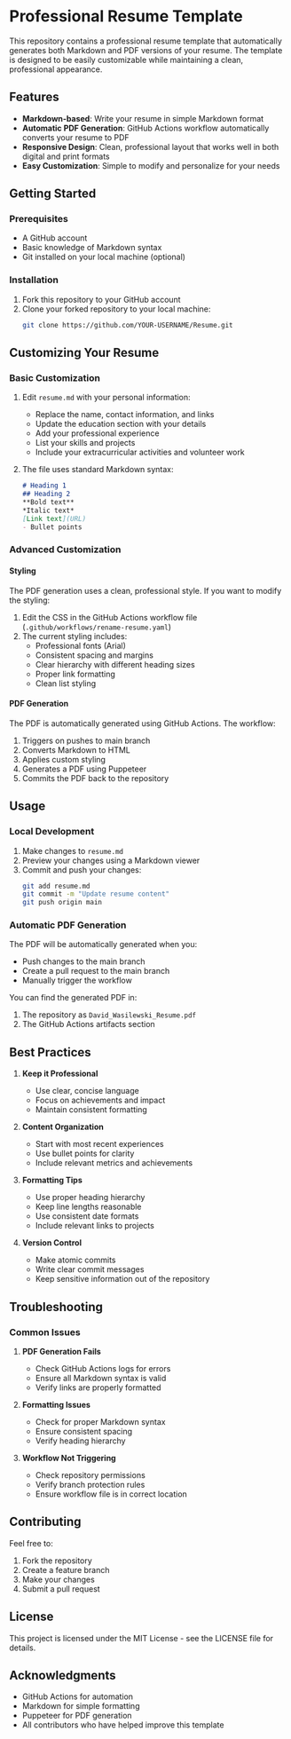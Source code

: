# Professional Resume Template

This repository contains a professional resume template that automatically generates both Markdown and PDF versions of your resume. The template is designed to be easily customizable while maintaining a clean, professional appearance.

## Features

- **Markdown-based**: Write your resume in simple Markdown format
- **Automatic PDF Generation**: GitHub Actions workflow automatically converts your resume to PDF
- **Responsive Design**: Clean, professional layout that works well in both digital and print formats
- **Easy Customization**: Simple to modify and personalize for your needs

## Getting Started

### Prerequisites

- A GitHub account
- Basic knowledge of Markdown syntax
- Git installed on your local machine (optional)

### Installation

1. Fork this repository to your GitHub account
2. Clone your forked repository to your local machine:
   ```bash
   git clone https://github.com/YOUR-USERNAME/Resume.git
   ```

## Customizing Your Resume

### Basic Customization

1. Edit `resume.md` with your personal information:
   - Replace the name, contact information, and links
   - Update the education section with your details
   - Add your professional experience
   - List your skills and projects
   - Include your extracurricular activities and volunteer work

2. The file uses standard Markdown syntax:
   ```markdown
   # Heading 1
   ## Heading 2
   **Bold text**
   *Italic text*
   [Link text](URL)
   - Bullet points
   ```

### Advanced Customization

#### Styling

The PDF generation uses a clean, professional style. If you want to modify the styling:

1. Edit the CSS in the GitHub Actions workflow file (`.github/workflows/rename-resume.yaml`)
2. The current styling includes:
   - Professional fonts (Arial)
   - Consistent spacing and margins
   - Clear hierarchy with different heading sizes
   - Proper link formatting
   - Clean list styling

#### PDF Generation

The PDF is automatically generated using GitHub Actions. The workflow:
1. Triggers on pushes to main branch
2. Converts Markdown to HTML
3. Applies custom styling
4. Generates a PDF using Puppeteer
5. Commits the PDF back to the repository

## Usage

### Local Development

1. Make changes to `resume.md`
2. Preview your changes using a Markdown viewer
3. Commit and push your changes:
   ```bash
   git add resume.md
   git commit -m "Update resume content"
   git push origin main
   ```

### Automatic PDF Generation

The PDF will be automatically generated when you:
- Push changes to the main branch
- Create a pull request to the main branch
- Manually trigger the workflow

You can find the generated PDF in:
1. The repository as `David_Wasilewski_Resume.pdf`
2. The GitHub Actions artifacts section

## Best Practices

1. **Keep it Professional**
   - Use clear, concise language
   - Focus on achievements and impact
   - Maintain consistent formatting

2. **Content Organization**
   - Start with most recent experiences
   - Use bullet points for clarity
   - Include relevant metrics and achievements

3. **Formatting Tips**
   - Use proper heading hierarchy
   - Keep line lengths reasonable
   - Use consistent date formats
   - Include relevant links to projects

4. **Version Control**
   - Make atomic commits
   - Write clear commit messages
   - Keep sensitive information out of the repository

## Troubleshooting

### Common Issues

1. **PDF Generation Fails**
   - Check GitHub Actions logs for errors
   - Ensure all Markdown syntax is valid
   - Verify links are properly formatted

2. **Formatting Issues**
   - Check for proper Markdown syntax
   - Ensure consistent spacing
   - Verify heading hierarchy

3. **Workflow Not Triggering**
   - Check repository permissions
   - Verify branch protection rules
   - Ensure workflow file is in correct location

## Contributing

Feel free to:
1. Fork the repository
2. Create a feature branch
3. Make your changes
4. Submit a pull request

## License

This project is licensed under the MIT License - see the LICENSE file for details.

## Acknowledgments

- GitHub Actions for automation
- Markdown for simple formatting
- Puppeteer for PDF generation
- All contributors who have helped improve this template 